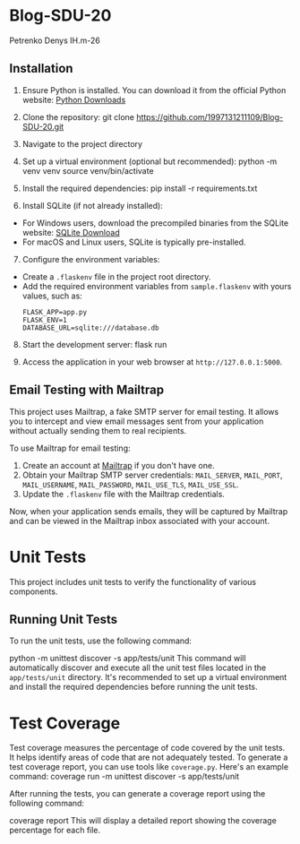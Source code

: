 # Blog-SDU-20
Petrenko Denys IH.m-26

## Installation
1. Ensure Python is installed. You can download it from the official Python website: [Python Downloads](https://www.python.org/downloads/)

2. Clone the repository:
git clone https://github.com/1997131211109/Blog-SDU-20.git

3. Navigate to the project directory

4. Set up a virtual environment (optional but recommended):
python -m venv venv
source venv/bin/activate

5. Install the required dependencies:
pip install -r requirements.txt

6. Install SQLite (if not already installed):
- For Windows users, download the precompiled binaries from the SQLite website: [SQLite Download](https://www.sqlite.org/download.html)
- For macOS and Linux users, SQLite is typically pre-installed.

7. Configure the environment variables:
- Create a `.flaskenv` file in the project root directory.
- Add the required environment variables from `sample.flaskenv` with yours values, such as:
  ```
  FLASK_APP=app.py
  FLASK_ENV=1
  DATABASE_URL=sqlite:///database.db
  ```

8. Start the development server:
flask run

9. Access the application in your web browser at `http://127.0.0.1:5000`.


## Email Testing with Mailtrap
This project uses Mailtrap, a fake SMTP server for email testing. It allows you to intercept and view email messages sent from your application without actually sending them to real recipients.

To use Mailtrap for email testing:
1. Create an account at [Mailtrap](https://mailtrap.io/) if you don't have one.
2. Obtain your Mailtrap SMTP server credentials: `MAIL_SERVER`, `MAIL_PORT`, `MAIL_USERNAME`, `MAIL_PASSWORD`, `MAIL_USE_TLS`, `MAIL_USE_SSL`.
3. Update the `.flaskenv` file with the Mailtrap credentials.

Now, when your application sends emails, they will be captured by Mailtrap and can be viewed in the Mailtrap inbox associated with your account.


# Unit Tests
This project includes unit tests to verify the functionality of various components.
## Running Unit Tests

To run the unit tests, use the following command:

python -m unittest discover -s app/tests/unit
This command will automatically discover and execute all the unit test files located in the `app/tests/unit` directory.
It's recommended to set up a virtual environment and install the required dependencies before running the unit tests.

# Test Coverage

Test coverage measures the percentage of code covered by the unit tests. It helps identify areas of code that are not adequately tested.
To generate a test coverage report, you can use tools like `coverage.py`. Here's an example command:
coverage run -m unittest discover -s app/tests/unit

After running the tests, you can generate a coverage report using the following command:

coverage report
This will display a detailed report showing the coverage percentage for each file.
